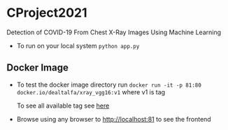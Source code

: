 # CProject2021
Detection of COVID-19 From Chest X-Ray Images Using Machine Learning

* To run on your local system 
`python app.py`

## Docker Image
* To test the docker image directory run 
```docker run -it -p 81:80  docker.io/dealtalfa/xray_vgg16:v1``` where v1 is tag

  To see all available tag see [here](https://hub.docker.com/repository/docker/dealtalfa/xray_vgg16)

* Browse using any browser to [http://localhost:81](http://localhost:81) to see the frontend
